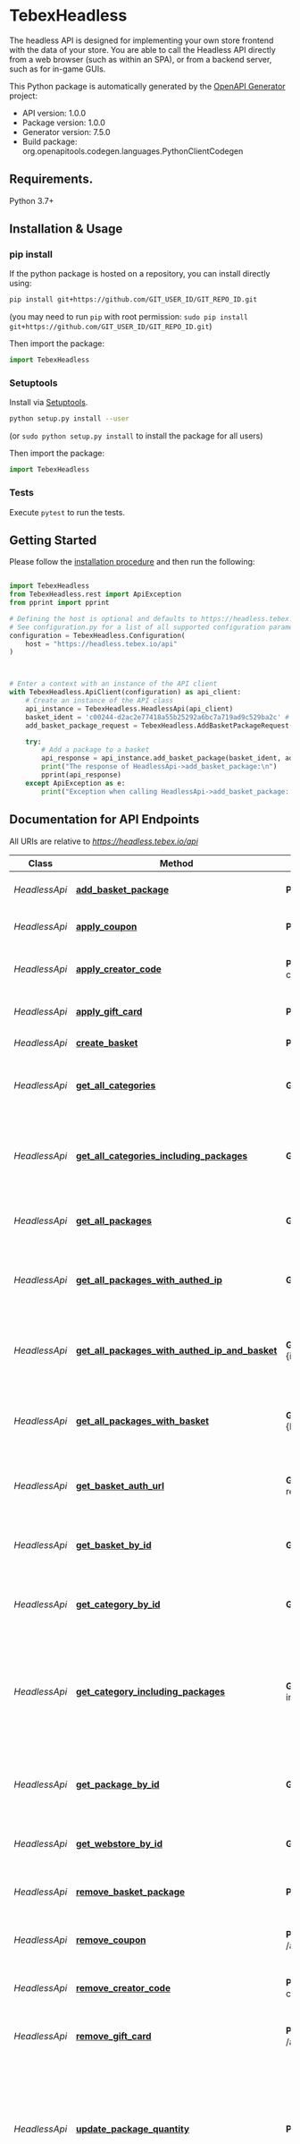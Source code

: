 # TebexHeadless
The headless API is designed for implementing your own store frontend with the data of your store. You are able to call the Headless API directly from a web browser (such as within an SPA), or from a backend server, such as for in-game GUIs.

This Python package is automatically generated by the [OpenAPI Generator](https://openapi-generator.tech) project:

- API version: 1.0.0
- Package version: 1.0.0
- Generator version: 7.5.0
- Build package: org.openapitools.codegen.languages.PythonClientCodegen

## Requirements.

Python 3.7+

## Installation & Usage
### pip install

If the python package is hosted on a repository, you can install directly using:

```sh
pip install git+https://github.com/GIT_USER_ID/GIT_REPO_ID.git
```
(you may need to run `pip` with root permission: `sudo pip install git+https://github.com/GIT_USER_ID/GIT_REPO_ID.git`)

Then import the package:
```python
import TebexHeadless
```

### Setuptools

Install via [Setuptools](http://pypi.python.org/pypi/setuptools).

```sh
python setup.py install --user
```
(or `sudo python setup.py install` to install the package for all users)

Then import the package:
```python
import TebexHeadless
```

### Tests

Execute `pytest` to run the tests.

## Getting Started

Please follow the [installation procedure](#installation--usage) and then run the following:

```python

import TebexHeadless
from TebexHeadless.rest import ApiException
from pprint import pprint

# Defining the host is optional and defaults to https://headless.tebex.io/api
# See configuration.py for a list of all supported configuration parameters.
configuration = TebexHeadless.Configuration(
    host = "https://headless.tebex.io/api"
)



# Enter a context with an instance of the API client
with TebexHeadless.ApiClient(configuration) as api_client:
    # Create an instance of the API class
    api_instance = TebexHeadless.HeadlessApi(api_client)
    basket_ident = 'c00244-d2ac2e77418a55b25292a6bc7a719ad9c529ba2c' # str | The basket identifier.
    add_basket_package_request = TebexHeadless.AddBasketPackageRequest() # AddBasketPackageRequest |  (optional)

    try:
        # Add a package to a basket
        api_response = api_instance.add_basket_package(basket_ident, add_basket_package_request=add_basket_package_request)
        print("The response of HeadlessApi->add_basket_package:\n")
        pprint(api_response)
    except ApiException as e:
        print("Exception when calling HeadlessApi->add_basket_package: %s\n" % e)

```

## Documentation for API Endpoints

All URIs are relative to *https://headless.tebex.io/api*

Class | Method | HTTP request | Description
------------ | ------------- | ------------- | -------------
*HeadlessApi* | [**add_basket_package**](docs/HeadlessApi.md#add_basket_package) | **POST** /baskets/{basketIdent}/packages | Add a package to a basket
*HeadlessApi* | [**apply_coupon**](docs/HeadlessApi.md#apply_coupon) | **POST** /accounts/{token}/baskets/{basketIdent}/coupons | Apply a coupon to a basket.
*HeadlessApi* | [**apply_creator_code**](docs/HeadlessApi.md#apply_creator_code) | **POST** /accounts/{token}/baskets/{basketIdent}/creator-codes | Apply a creator code to a basket.
*HeadlessApi* | [**apply_gift_card**](docs/HeadlessApi.md#apply_gift_card) | **POST** /accounts/{token}/baskets/{basketIdent}/giftcards | Apply a gift card to a basket.
*HeadlessApi* | [**create_basket**](docs/HeadlessApi.md#create_basket) | **POST** /accounts/{token}/baskets | Create a new basket
*HeadlessApi* | [**get_all_categories**](docs/HeadlessApi.md#get_all_categories) | **GET** /accounts/{token}/categories | Gets all categories available in the webstore.
*HeadlessApi* | [**get_all_categories_including_packages**](docs/HeadlessApi.md#get_all_categories_including_packages) | **GET** /accounts/{token}/categories?includePackages&#x3D;1 | Gets a store&#39;s categories including all package information with them.
*HeadlessApi* | [**get_all_packages**](docs/HeadlessApi.md#get_all_packages) | **GET** /accounts/{token}/packages | Fetch all packages from a webstore
*HeadlessApi* | [**get_all_packages_with_authed_ip**](docs/HeadlessApi.md#get_all_packages_with_authed_ip) | **GET** /accounts/{token}/packages?ipAddress&#x3D;{ipAddress} | Fetch a package from a webstore by its identifier
*HeadlessApi* | [**get_all_packages_with_authed_ip_and_basket**](docs/HeadlessApi.md#get_all_packages_with_authed_ip_and_basket) | **GET** /accounts/{token}/packages?ipAddress&#x3D;{ipAddress}&amp;basketIdent&#x3D;{basketIdent} | Fetch a package from a webstore by its identifier
*HeadlessApi* | [**get_all_packages_with_basket**](docs/HeadlessApi.md#get_all_packages_with_basket) | **GET** /accounts/{token}/packages?basketIdent&#x3D;{basketIdent} | Fetch a package from a webstore by its identifier
*HeadlessApi* | [**get_basket_auth_url**](docs/HeadlessApi.md#get_basket_auth_url) | **GET** /accounts/{token}/baskets/{basketIdent}/auth?returnUrl&#x3D;{returnUrl} | Fetch a basket from a webstore by its identifier
*HeadlessApi* | [**get_basket_by_id**](docs/HeadlessApi.md#get_basket_by_id) | **GET** /accounts/{token}/baskets/{basketIdent} | Fetch a basket from a webstore by its identifier
*HeadlessApi* | [**get_category_by_id**](docs/HeadlessApi.md#get_category_by_id) | **GET** /accounts/{token}/categories/{categoryId} | Gets information about a specific category
*HeadlessApi* | [**get_category_including_packages**](docs/HeadlessApi.md#get_category_including_packages) | **GET** /accounts/{token}/categories/{categoryId}?includePackages&#x3D;1 | Gets information about a specific category, including all the packages in the category
*HeadlessApi* | [**get_package_by_id**](docs/HeadlessApi.md#get_package_by_id) | **GET** /accounts/{token}/packages/{packageId} | Fetch a package from a webstore by its identifier
*HeadlessApi* | [**get_webstore_by_id**](docs/HeadlessApi.md#get_webstore_by_id) | **GET** /accounts/{token} | Fetch a webstore by its identifier
*HeadlessApi* | [**remove_basket_package**](docs/HeadlessApi.md#remove_basket_package) | **POST** /baskets/{basketIdent}/packages/remove | Remove a package from a basket
*HeadlessApi* | [**remove_coupon**](docs/HeadlessApi.md#remove_coupon) | **POST** /accounts/{token}/baskets/{basketIdent}/coupons/remove | Remove a coupon from the basket.
*HeadlessApi* | [**remove_creator_code**](docs/HeadlessApi.md#remove_creator_code) | **POST** /accounts/{token}/baskets/{basketIdent}/creator-codes/remove | Remove a creator code from the basket.
*HeadlessApi* | [**remove_gift_card**](docs/HeadlessApi.md#remove_gift_card) | **POST** /accounts/{token}/baskets/{basketIdent}/giftcards/remove | Remove a gift card from the basket.
*HeadlessApi* | [**update_package_quantity**](docs/HeadlessApi.md#update_package_quantity) | **PUT** /baskets/{basketIdent}/packages/{packageId} | Updates the quantity of the given package in the basket. The user must be logged in before the quantity can be changed.


## Documentation For Models

 - [AddBasketPackageRequest](docs/AddBasketPackageRequest.md)
 - [ApplyCreatorCodeRequest](docs/ApplyCreatorCodeRequest.md)
 - [Basket](docs/Basket.md)
 - [BasketLinks](docs/BasketLinks.md)
 - [BasketPackage](docs/BasketPackage.md)
 - [BasketResponse](docs/BasketResponse.md)
 - [Category](docs/Category.md)
 - [CategoryResponse](docs/CategoryResponse.md)
 - [Coupon](docs/Coupon.md)
 - [CreateBasketRequest](docs/CreateBasketRequest.md)
 - [ErrorResponse](docs/ErrorResponse.md)
 - [GiftCard](docs/GiftCard.md)
 - [Package](docs/Package.md)
 - [PackageCategory](docs/PackageCategory.md)
 - [PackageResponse](docs/PackageResponse.md)
 - [RemoveBasketPackageRequest](docs/RemoveBasketPackageRequest.md)
 - [RemoveGiftCardRequest](docs/RemoveGiftCardRequest.md)
 - [RevenueShare](docs/RevenueShare.md)
 - [UpdatePackageQuantityRequest](docs/UpdatePackageQuantityRequest.md)
 - [Webstore](docs/Webstore.md)
 - [WebstoreResponse](docs/WebstoreResponse.md)
 - [WebstoreResponseData](docs/WebstoreResponseData.md)


<a id="documentation-for-authorization"></a>
## Documentation For Authorization

Endpoints do not require authorization.


## Author

tebex-integrations@overwolf.com



